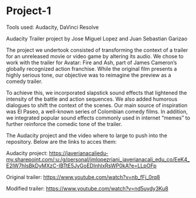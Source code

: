 # Project-1

Tools used: Audacity, DaVinci Resolve

Audacity Trailer project by Jose Miguel Lopez and Juan Sebastian Garizao

The project we undertook consisted of transforming the context of a trailer for an unreleased movie or video game by altering its audio. We chose to work with the trailer for Avatar: Fire and Ash, part of James Cameron’s globally recognized action franchise. While the original film presents a highly serious tone, our objective was to reimagine the preview as a comedy trailer.

To achieve this, we incorporated slapstick sound effects that lightened the intensity of the battle and action sequences. We also added humorous dialogues to shift the context of the scenes. Our main source of inspiration was El Paseo, a well-known series of Colombian comedy films. In addition, we integrated popular sound effects commonly used in internet “memes” to further reinforce the comedic tone of the trailer.

The Audacity project and the video where to large to push into the repository. Below are the links to acces them:

Audacity project: https://javerianacaliedu-my.sharepoint.com/:u:/g/personal/jmlopezriani_javerianacali_edu_co/EeK4_E2lW7hIsBkDyMXzC-IBTtE5JyGoEDInhlxRsWP0kA?e=LLpOFp

Original trailer: https://www.youtube.com/watch?v=nb_fFj_0rq8

Modified trailer: https://www.youtube.com/watch?v=nd5uydy3Ku8